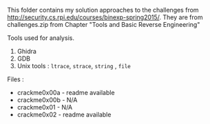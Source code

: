 This folder contains my solution approaches to the challenges from http://security.cs.rpi.edu/courses/binexp-spring2015/. They are from challenges.zip from Chapter "Tools and Basic Reverse Engineering"

Tools used for analysis.

1. Ghidra
2. GDB
3. Unix tools : ```ltrace```, ```strace```, ```string``` , ```file```

Files : 

- crackme0x00a - readme available
- crackme0x00b - N/A
- crackme0x01 - N/A
- crackme0x02 - readme available
